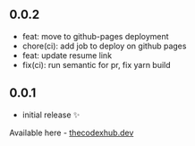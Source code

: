 ## 0.0.2

- feat: move to github-pages deployment
- chore(ci): add job to deploy on github pages
- feat: update resume link
- fix(ci): run semantic for pr, fix yarn build

## 0.0.1

- initial release ✨

Available here - [thecodexhub.dev](thecodexhub.dev)
